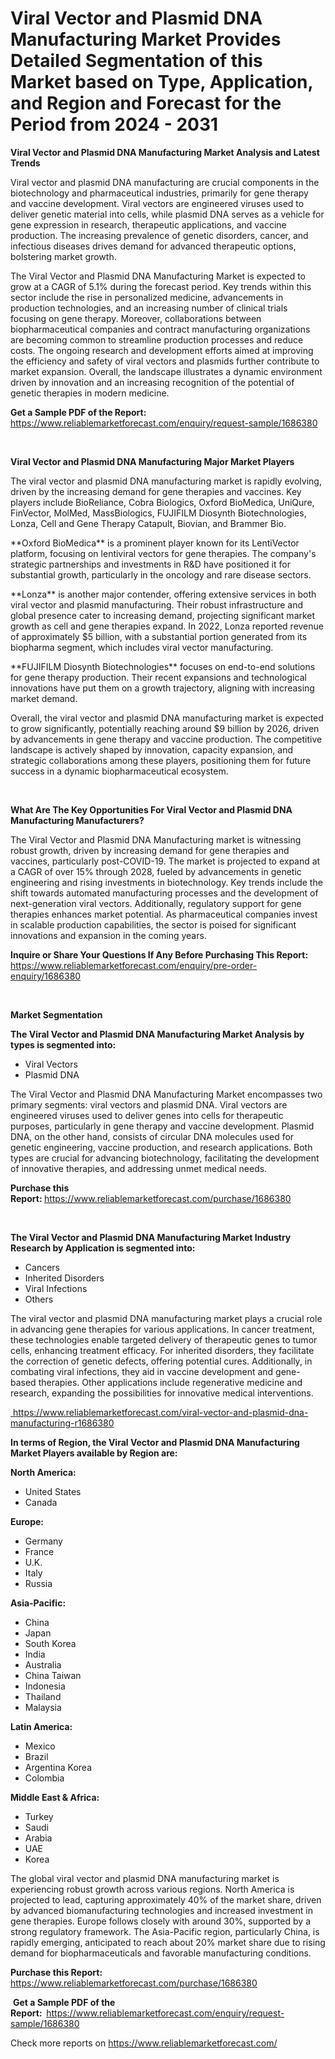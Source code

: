 <p><h1>Viral Vector and Plasmid DNA Manufacturing Market Provides Detailed Segmentation of this Market based on Type, Application, and Region and Forecast for the Period from 2024 - 2031</h1></p><p><strong>Viral Vector and Plasmid DNA Manufacturing Market Analysis and Latest Trends</strong></p>
<p><p>Viral vector and plasmid DNA manufacturing are crucial components in the biotechnology and pharmaceutical industries, primarily for gene therapy and vaccine development. Viral vectors are engineered viruses used to deliver genetic material into cells, while plasmid DNA serves as a vehicle for gene expression in research, therapeutic applications, and vaccine production. The increasing prevalence of genetic disorders, cancer, and infectious diseases drives demand for advanced therapeutic options, bolstering market growth.</p><p>The Viral Vector and Plasmid DNA Manufacturing Market is expected to grow at a CAGR of 5.1% during the forecast period. Key trends within this sector include the rise in personalized medicine, advancements in production technologies, and an increasing number of clinical trials focusing on gene therapy. Moreover, collaborations between biopharmaceutical companies and contract manufacturing organizations are becoming common to streamline production processes and reduce costs. The ongoing research and development efforts aimed at improving the efficiency and safety of viral vectors and plasmids further contribute to market expansion. Overall, the landscape illustrates a dynamic environment driven by innovation and an increasing recognition of the potential of genetic therapies in modern medicine.</p></p>
<p><strong>Get a Sample PDF of the Report:&nbsp;</strong> <a href="https://www.reliablemarketforecast.com/enquiry/request-sample/1686380?utm_campaign=1885&utm_medium=2&utm_source=Github&utm_content=ia&utm_term=30122024&utm_id=viral-vector-and-plasmid-dna-manufacturing">https://www.reliablemarketforecast.com/enquiry/request-sample/1686380</a></p>
<p>&nbsp;</p>
<p><strong>Viral Vector and Plasmid DNA Manufacturing Major Market Players</strong></p>
<p><p>The viral vector and plasmid DNA manufacturing market is rapidly evolving, driven by the increasing demand for gene therapies and vaccines. Key players include BioReliance, Cobra Biologics, Oxford BioMedica, UniQure, FinVector, MolMed, MassBiologics, FUJIFILM Diosynth Biotechnologies, Lonza, Cell and Gene Therapy Catapult, Biovian, and Brammer Bio.</p><p>**Oxford BioMedica** is a prominent player known for its LentiVector platform, focusing on lentiviral vectors for gene therapies. The company's strategic partnerships and investments in R&D have positioned it for substantial growth, particularly in the oncology and rare disease sectors.</p><p>**Lonza** is another major contender, offering extensive services in both viral vector and plasmid manufacturing. Their robust infrastructure and global presence cater to increasing demand, projecting significant market growth as cell and gene therapies expand. In 2022, Lonza reported revenue of approximately $5 billion, with a substantial portion generated from its biopharma segment, which includes viral vector manufacturing.</p><p>**FUJIFILM Diosynth Biotechnologies** focuses on end-to-end solutions for gene therapy production. Their recent expansions and technological innovations have put them on a growth trajectory, aligning with increasing market demand.</p><p>Overall, the viral vector and plasmid DNA manufacturing market is expected to grow significantly, potentially reaching around $9 billion by 2026, driven by advancements in gene therapy and vaccine production. The competitive landscape is actively shaped by innovation, capacity expansion, and strategic collaborations among these players, positioning them for future success in a dynamic biopharmaceutical ecosystem.</p></p>
<p>&nbsp;</p>
<p><strong>What Are The Key Opportunities For Viral Vector and Plasmid DNA Manufacturing Manufacturers?</strong></p>
<p><p>The Viral Vector and Plasmid DNA Manufacturing market is witnessing robust growth, driven by increasing demand for gene therapies and vaccines, particularly post-COVID-19. The market is projected to expand at a CAGR of over 15% through 2028, fueled by advancements in genetic engineering and rising investments in biotechnology. Key trends include the shift towards automated manufacturing processes and the development of next-generation viral vectors. Additionally, regulatory support for gene therapies enhances market potential. As pharmaceutical companies invest in scalable production capabilities, the sector is poised for significant innovations and expansion in the coming years.</p></p>
<p><strong>Inquire or Share Your Questions If Any Before Purchasing This Report:</strong> <a href="https://www.reliablemarketforecast.com/enquiry/pre-order-enquiry/1686380?utm_campaign=1885&utm_medium=2&utm_source=Github&utm_content=ia&utm_term=30122024&utm_id=viral-vector-and-plasmid-dna-manufacturing">https://www.reliablemarketforecast.com/enquiry/pre-order-enquiry/1686380</a></p>
<p>&nbsp;</p>
<p><strong>Market Segmentation</strong></p>
<p><strong>The Viral Vector and Plasmid DNA Manufacturing Market Analysis by types is segmented into:</strong></p>
<p><ul><li>Viral Vectors</li><li>Plasmid DNA</li></ul></p>
<p><p>The Viral Vector and Plasmid DNA Manufacturing Market encompasses two primary segments: viral vectors and plasmid DNA. Viral vectors are engineered viruses used to deliver genes into cells for therapeutic purposes, particularly in gene therapy and vaccine development. Plasmid DNA, on the other hand, consists of circular DNA molecules used for genetic engineering, vaccine production, and research applications. Both types are crucial for advancing biotechnology, facilitating the development of innovative therapies, and addressing unmet medical needs.</p></p>
<p><strong>Purchase this Report:&nbsp;</strong><a href="https://www.reliablemarketforecast.com/purchase/1686380?utm_campaign=1885&utm_medium=2&utm_source=Github&utm_content=ia&utm_term=30122024&utm_id=viral-vector-and-plasmid-dna-manufacturing">https://www.reliablemarketforecast.com/purchase/1686380</a></p>
<p>&nbsp;</p>
<p><strong>The Viral Vector and Plasmid DNA Manufacturing Market Industry Research by Application is segmented into:</strong></p>
<p><ul><li>Cancers</li><li>Inherited Disorders</li><li>Viral Infections</li><li>Others</li></ul></p>
<p><p>The viral vector and plasmid DNA manufacturing market plays a crucial role in advancing gene therapies for various applications. In cancer treatment, these technologies enable targeted delivery of therapeutic genes to tumor cells, enhancing treatment efficacy. For inherited disorders, they facilitate the correction of genetic defects, offering potential cures. Additionally, in combating viral infections, they aid in vaccine development and gene-based therapies. Other applications include regenerative medicine and research, expanding the possibilities for innovative medical interventions.</p></p>
<p><a href="https://www.reliablemarketforecast.com/viral-vector-and-plasmid-dna-manufacturing-r1686380?utm_campaign=1885&utm_medium=2&utm_source=Github&utm_content=ia&utm_term=30122024&utm_id=viral-vector-and-plasmid-dna-manufacturing">&nbsp;https://www.reliablemarketforecast.com/viral-vector-and-plasmid-dna-manufacturing-r1686380</a></p>
<p><strong>In terms of Region, the Viral Vector and Plasmid DNA Manufacturing Market Players available by Region are:</strong></p>
<p>
    <p> <strong> North America: </strong>
        <ul>
            <li>United States</li>
            <li>Canada</li>
        </ul>
        </p> 
    <p> <strong> Europe: </strong>
        <ul>
            <li>Germany</li>
            <li>France</li>
            <li>U.K.</li>
            <li>Italy</li>
            <li>Russia</li>
        </ul>
        </p> 
    <p> <strong> Asia-Pacific: </strong>
        <ul>
            <li>China</li>
            <li>Japan</li>
            <li>South Korea</li>
            <li>India</li>
            <li>Australia</li>
            <li>China Taiwan</li>
            <li>Indonesia</li>
            <li>Thailand</li>
            <li>Malaysia</li>
        </ul>
        </p> 
    <p> <strong> Latin America: </strong>
        <ul>
            <li>Mexico</li>
            <li>Brazil</li>
            <li>Argentina Korea</li>
            <li>Colombia</li>
        </ul>
        </p> 
    <p> <strong> Middle East & Africa: </strong>
        <ul>
            <li>Turkey</li>
            <li>Saudi</li>
            <li>Arabia</li>
            <li>UAE</li>
            <li>Korea</li>
        </ul>
    </p>
    </p>
<p><p>The global viral vector and plasmid DNA manufacturing market is experiencing robust growth across various regions. North America is projected to lead, capturing approximately 40% of the market share, driven by advanced biomanufacturing technologies and increased investment in gene therapies. Europe follows closely with around 30%, supported by a strong regulatory framework. The Asia-Pacific region, particularly China, is rapidly emerging, anticipated to reach about 20% market share due to rising demand for biopharmaceuticals and favorable manufacturing conditions.</p></p>
<p><strong>Purchase this Report: </strong><a href="https://www.reliablemarketforecast.com/purchase/1686380?utm_campaign=1885&utm_medium=2&utm_source=Github&utm_content=ia&utm_term=30122024&utm_id=viral-vector-and-plasmid-dna-manufacturing">https://www.reliablemarketforecast.com/purchase/1686380</a></p>
<p>&nbsp;<strong>Get a Sample PDF of the Report:&nbsp;&nbsp;</strong><a href="https://www.reliablemarketforecast.com/enquiry/request-sample/1686380?utm_campaign=1885&utm_medium=2&utm_source=Github&utm_content=ia&utm_term=30122024&utm_id=viral-vector-and-plasmid-dna-manufacturing">https://www.reliablemarketforecast.com/enquiry/request-sample/1686380</a></p>
<p><strong></strong></p>
<p>Check more reports on <a href="https://www.reliablemarketforecast.com/?utm_campaign=1885&utm_medium=2&utm_source=Github&utm_content=ia&utm_term=30122024&utm_id=viral-vector-and-plasmid-dna-manufacturing">https://www.reliablemarketforecast.com/</a></p>
